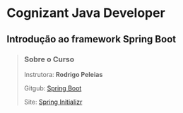# Cognizant Java Developer


## Introdução ao framework Spring Boot

> ### Sobre o Curso
> Instrutora: **Rodrigo Peleias**
>
> Gitgub: [Spring Boot](https://github.com/rpeleias-v1/springboot_digital_innovation_one)
>
>
> Site: [Spring Initializr](https://start.spring.io/)
    